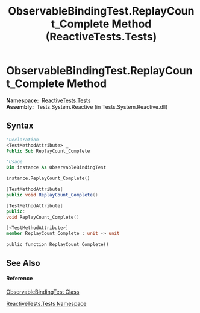﻿---
title: ObservableBindingTest.ReplayCount_Complete Method  (ReactiveTests.Tests)
TOCTitle: ReplayCount_Complete Method
ms:assetid: M:ReactiveTests.Tests.ObservableBindingTest.ReplayCount_Complete
ms:mtpsurl: https://msdn.microsoft.com/en-us/library/reactivetests.tests.observablebindingtest.replaycount_complete(v=VS.103)
ms:contentKeyID: 36619429
ms.date: 06/28/2011
mtps_version: v=VS.103
f1_keywords:
- ReactiveTests.Tests.ObservableBindingTest.ReplayCount_Complete
dev_langs:
- CSharp
- JScript
- VB
- FSharp
- c++
---

# ObservableBindingTest.ReplayCount\_Complete Method

**Namespace:**  [ReactiveTests.Tests](hh289046\(v=vs.103\).md)  
**Assembly:**  Tests.System.Reactive (in Tests.System.Reactive.dll)

## Syntax

``` vb
'Declaration
<TestMethodAttribute> _
Public Sub ReplayCount_Complete
```

``` vb
'Usage
Dim instance As ObservableBindingTest

instance.ReplayCount_Complete()
```

``` csharp
[TestMethodAttribute]
public void ReplayCount_Complete()
```

``` c++
[TestMethodAttribute]
public:
void ReplayCount_Complete()
```

``` fsharp
[<TestMethodAttribute>]
member ReplayCount_Complete : unit -> unit 
```

``` jscript
public function ReplayCount_Complete()
```

## See Also

#### Reference

[ObservableBindingTest Class](hh303616\(v=vs.103\).md)

[ReactiveTests.Tests Namespace](hh289046\(v=vs.103\).md)

